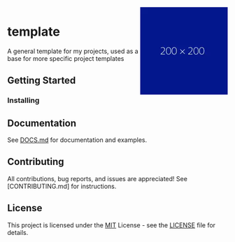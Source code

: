 <img align="right" width="200" height="200" src="https://github.com/coderkearns/template/blob/main/logo.png?raw=true" />

# template

A general template for my projects, used as a base for more specific project templates

## Getting Started

### Installing


## Documentation

See [DOCS.md](./DOCS.md) for documentation and examples.

## Contributing

All contributions, bug reports, and issues are appreciated! See [CONTRIBUTING.md] for instructions.

## License

This project is licensed under the [MIT](https://choosealicense.com/licenses/mit/) License - see the [LICENSE](./LICENSE) file for details.
